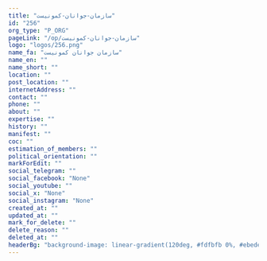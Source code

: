 ```yaml
---
title: "سازمان-جوانان-کمونیست"
id: "256"
org_type: "P_ORG"
pageLink: "/op/سازمان-جوانان-کمونیست"
logo: "logos/256.png"
name_fa: "سازمان جوانان کمونیست"
name_en: ""
name_short: ""
location: ""
post_location: ""
internetAddress: ""
contact: ""
phone: ""
about: ""
expertise: ""
history: ""
manifest: ""
coc: ""
estimation_of_members: ""
political_orientation: ""
markForEdit: ""
social_telegram: ""
social_facebook: "None"
social_youtube: ""
social_x: "None"
social_instagram: "None"
created_at: ""
updated_at: ""
mark_for_delete: ""
delete_reason: ""
deleted_at: ""
headerBg: "background-image: linear-gradient(120deg, #fdfbfb 0%, #ebedee 100%);"
---
```

